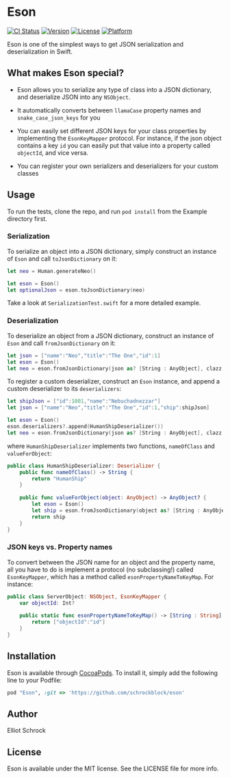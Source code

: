 # Eson

[![CI Status](http://img.shields.io/travis/schrockblock/eson.svg?style=flat&branch=master)](https://travis-ci.org/schrockblock/eson)
[![Version](https://img.shields.io/cocoapods/v/Eson.svg?style=flat)](http://cocoapods.org/pods/Eson)
[![License](https://img.shields.io/cocoapods/l/Eson.svg?style=flat)](http://cocoapods.org/pods/Eson)
[![Platform](https://img.shields.io/cocoapods/p/Eson.svg?style=flat)](http://cocoapods.org/pods/Eson)

Eson is one of the simplest ways to get JSON serialization and deserialization in Swift.

## What makes Eson special?

- Eson allows you to serialize any type of class into a JSON dictionary, and deserialize JSON into any `NSObject`.

- It automatically converts between `llamaCase` property names and `snake_case_json_keys` for you

- You can easily set different JSON keys for your class properties by implementing the `EsonKeyMapper` protocol. For instance, if the json object contains a key `id` you can easily put that value into a property called `objectId`, and vice versa.

- You can register your own serializers and deserializers for your custom classes

## Usage

To run the tests, clone the repo, and run `pod install` from the Example directory first.

### Serialization

To serialize an object into a JSON dictionary, simply construct an instance of `Eson` and call `toJsonDictionary` on it:

```swift
let neo = Human.generateNeo()

let eson = Eson()
let optionalJson = eson.toJsonDictionary(neo)
```

Take a look at `SerializationTest.swift` for a more detailed example.

### Deserialization

To deserialize an object from a JSON dictionary, construct an instance of `Eson` and call `fromJsonDictionary` on it:

```swift
let json = ["name":"Neo","title":"The One","id":1]
let eson = Eson()
let neo = eson.fromJsonDictionary(json as? [String : AnyObject], clazz: Human.self)!
```

To register a custom deserializer, construct an `Eson` instance, and append a custom deserializer to its `deserializers`:

```swift
let shipJson = ["id":1001,"name":"Nebuchadnezzar"]
let json = ["name":"Neo","title":"The One","id":1,"ship":shipJson]

let eson = Eson()
eson.deserializers?.append(HumanShipDeserializer())
let neo = eson.fromJsonDictionary(json as? [String : AnyObject], clazz: Human.self)!
```

where `HumanShipDeserializer` implements two functions, `nameOfClass` and `valueForObject`:

```swift
public class HumanShipDeserializer: Deserializer {
    public func nameOfClass() -> String {
        return "HumanShip"
    }
    
    public func valueForObject(object: AnyObject) -> AnyObject? {
        let eson = Eson()
        let ship = eson.fromJsonDictionary(object as? [String : AnyObject], clazz: HumanShip.self)!
        return ship
    }
}
```

### JSON keys vs. Property names

To convert between the JSON name for an object and the property name, all you have to do is implement a protocol (no subclassing!) called `EsonKeyMapper`, which has a method called `esonPropertyNameToKeyMap`. For instance: 

```swift
public class ServerObject: NSObject, EsonKeyMapper {
    var objectId: Int?
    
    public static func esonPropertyNameToKeyMap() -> [String : String] {
        return ["objectId":"id"]
    }
}
```

## Installation

Eson is available through [CocoaPods](http://cocoapods.org). To install
it, simply add the following line to your Podfile:

```ruby
pod "Eson", :git => 'https://github.com/schrockblock/eson'
```

## Author

Elliot Schrock

## License

Eson is available under the MIT license. See the LICENSE file for more info.
